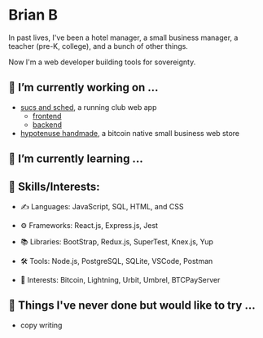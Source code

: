 <!--
**bbellify/bbellify** is a ✨ _special_ ✨ repository because its `README.md` (this file) appears on your GitHub profile.

Here are some ideas to get you started:

- 🔭 I’m currently working on ...
- 🌱 I’m currently learning ...
- 👯 I’m looking to collaborate on ...
- 🤔 I’m looking for help with ...
- 💬 Ask me about ...
- 📫 How to reach me: ...
- 😄 Pronouns: ...
- ⚡ Fun fact: ...
-->

# Brian B

In past lives, I've been a hotel manager, a small business manager, a teacher (pre-K, college), and a bunch of other things.

Now I'm a web developer building tools for sovereignty. 

## 🔭 I’m currently working on ...
  - <a href='https://www.sucsandsched.netlify.app'>sucs and sched</a>, a running club web app
    - <a href='https://github.com/bbellify/sucsandsched-frontend'>frontend</a>
    - <a href='https://github.com/bbellify/sucsandsched-backend'>backend</a>
  - <a href='http://www.hypotenusehandmade.shop/'>hypotenuse handmade</a>, a bitcoin native small business web store

## 🌱 I’m currently learning ...


## 🔌 Skills/Interests:
- ✍️ Languages: JavaScript, SQL, HTML, and CSS

- ⚙️ Frameworks: React.js, Express.js, Jest

- 📚 Libraries: BootStrap, Redux.js, SuperTest, Knex.js, Yup

- 🛠️ Tools: Node.js, PostgreSQL, SQLite, VSCode, Postman

- 👾 Interests: Bitcoin, Lightning, Urbit, Umbrel, BTCPayServer



## 📌 Things I've never done but would like to try ...
  - copy writing
